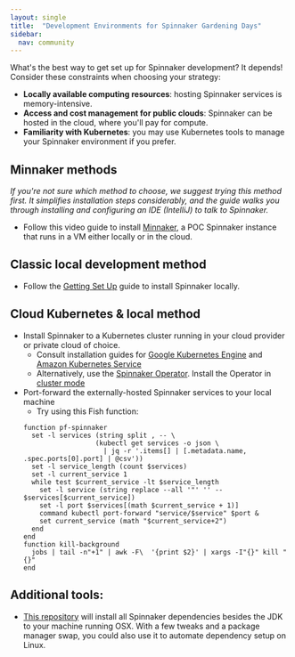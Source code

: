 ```yaml
---
layout: single
title:  "Development Environments for Spinnaker Gardening Days"
sidebar:
  nav: community
---
```

What's the best way to get set up for Spinnaker development? It depends! Consider these constraints when choosing your strategy:

* __Locally available computing resources__: hosting Spinnaker services is memory-intensive.
* __Access and cost management for public clouds__: Spinnaker can be hosted in the cloud, where you'll pay for compute.
* __Familiarity with Kubernetes__: you may use Kubernetes tools to manage your Spinnaker environment if you prefer.

## Minnaker methods
_If you're not sure which method to choose, we suggest trying this method first. It simplifies installation steps considerably, and the guide walks you through installing and configuring an IDE (IntelliJ) to talk to Spinnaker._
* Follow this video guide to install [Minnaker](https://github.com/armory/minnaker), a POC Spinnaker instance that runs in a VM either locally or in the cloud.

## Classic local development method
* Follow the [Getting Set Up](https://www.spinnaker.io/guides/developer/getting-set-up/) guide to install Spinnaker locally.

## Cloud Kubernetes & local method
* Install Spinnaker to a Kubernetes cluster running in your cloud provider or private cloud of choice.
  * Consult installation guides for [Google Kubernetes Engine](https://www.spinnaker.io/setup/quickstart/halyard-gke/) and [Amazon Kubernetes Service](https://aws.amazon.com/blogs/opensource/continuous-delivery-spinnaker-amazon-eks/)
  * Alternatively, use the [Spinnaker Operator](https://docs.armory.io/spinnaker/operator/#install-operator). Install the Operator in [cluster mode](https://docs.armory.io/spinnaker/operator/#installing-operator-in-cluster-mode)
* Port-forward the externally-hosted Spinnaker services to your local machine
  * Try using this Fish function:
  ```
  function pf-spinnaker
    set -l services (string split , -- \
                    (kubectl get services -o json \
                      | jq -r '.items[] | [.metadata.name, .spec.ports[0].port] | @csv'))
    set -l service_length (count $services)
    set -l current_service 1
    while test $current_service -lt $service_length
      set -l service (string replace --all '"' '' -- $services[$current_service])
      set -l port $services[(math $current_service + 1)]
      command kubectl port-forward "service/$service" $port &
      set current_service (math "$current_service+2")
    end
  end
  function kill-background
    jobs | tail -n"+1" | awk -F\  '{print $2}' | xargs -I"{}" kill "{}"
  end
  ```

## Additional tools:

* [This repository](https://github.com/robzienert/spinnaker-oss-setup) will install all Spinnaker dependencies besides the JDK to your machine running OSX. With a few tweaks and a package manager swap, you could also use it to automate dependency setup on Linux.
